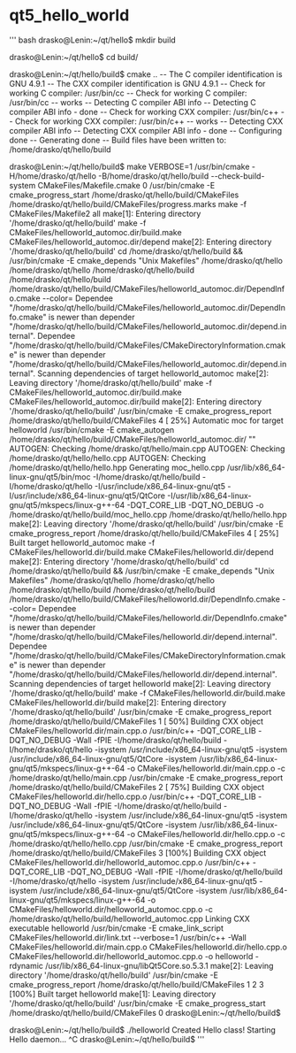 qt5_hello_world
===============

''' bash
   drasko@Lenin:~/qt/hello$ mkdir build
   
   drasko@Lenin:~/qt/hello$ cd build/
   
   drasko@Lenin:~/qt/hello/build$ cmake ..
   -- The C compiler identification is GNU 4.9.1
   -- The CXX compiler identification is GNU 4.9.1
   -- Check for working C compiler: /usr/bin/cc
   -- Check for working C compiler: /usr/bin/cc -- works
   -- Detecting C compiler ABI info
   -- Detecting C compiler ABI info - done
   -- Check for working CXX compiler: /usr/bin/c++
   -- Check for working CXX compiler: /usr/bin/c++ -- works
   -- Detecting CXX compiler ABI info
   -- Detecting CXX compiler ABI info - done
   -- Configuring done
   -- Generating done
   -- Build files have been written to: /home/drasko/qt/hello/build

drasko@Lenin:~/qt/hello/build$ make VERBOSE=1
/usr/bin/cmake -H/home/drasko/qt/hello -B/home/drasko/qt/hello/build --check-build-system CMakeFiles/Makefile.cmake 0
/usr/bin/cmake -E cmake_progress_start /home/drasko/qt/hello/build/CMakeFiles /home/drasko/qt/hello/build/CMakeFiles/progress.marks
make -f CMakeFiles/Makefile2 all
make[1]: Entering directory '/home/drasko/qt/hello/build'
make -f CMakeFiles/helloworld_automoc.dir/build.make CMakeFiles/helloworld_automoc.dir/depend
make[2]: Entering directory '/home/drasko/qt/hello/build'
cd /home/drasko/qt/hello/build && /usr/bin/cmake -E cmake_depends "Unix Makefiles" /home/drasko/qt/hello /home/drasko/qt/hello /home/drasko/qt/hello/build /home/drasko/qt/hello/build /home/drasko/qt/hello/build/CMakeFiles/helloworld_automoc.dir/DependInfo.cmake --color=
Dependee "/home/drasko/qt/hello/build/CMakeFiles/helloworld_automoc.dir/DependInfo.cmake" is newer than depender "/home/drasko/qt/hello/build/CMakeFiles/helloworld_automoc.dir/depend.internal".
Dependee "/home/drasko/qt/hello/build/CMakeFiles/CMakeDirectoryInformation.cmake" is newer than depender "/home/drasko/qt/hello/build/CMakeFiles/helloworld_automoc.dir/depend.internal".
Scanning dependencies of target helloworld_automoc
make[2]: Leaving directory '/home/drasko/qt/hello/build'
make -f CMakeFiles/helloworld_automoc.dir/build.make CMakeFiles/helloworld_automoc.dir/build
make[2]: Entering directory '/home/drasko/qt/hello/build'
/usr/bin/cmake -E cmake_progress_report /home/drasko/qt/hello/build/CMakeFiles 4
[ 25%] Automatic moc for target helloworld
/usr/bin/cmake -E cmake_autogen /home/drasko/qt/hello/build/CMakeFiles/helloworld_automoc.dir/ ""
AUTOGEN: Checking /home/drasko/qt/hello/main.cpp
AUTOGEN: Checking /home/drasko/qt/hello/hello.cpp
AUTOGEN: Checking /home/drasko/qt/hello/hello.hpp
Generating moc_hello.cpp
/usr/lib/x86_64-linux-gnu/qt5/bin/moc -I/home/drasko/qt/hello/build -I/home/drasko/qt/hello -I/usr/include/x86_64-linux-gnu/qt5 -I/usr/include/x86_64-linux-gnu/qt5/QtCore -I/usr/lib/x86_64-linux-gnu/qt5/mkspecs/linux-g++-64 -DQT_CORE_LIB -DQT_NO_DEBUG -o /home/drasko/qt/hello/build/moc_hello.cpp /home/drasko/qt/hello/hello.hpp 
make[2]: Leaving directory '/home/drasko/qt/hello/build'
/usr/bin/cmake -E cmake_progress_report /home/drasko/qt/hello/build/CMakeFiles  4
[ 25%] Built target helloworld_automoc
make -f CMakeFiles/helloworld.dir/build.make CMakeFiles/helloworld.dir/depend
make[2]: Entering directory '/home/drasko/qt/hello/build'
cd /home/drasko/qt/hello/build && /usr/bin/cmake -E cmake_depends "Unix Makefiles" /home/drasko/qt/hello /home/drasko/qt/hello /home/drasko/qt/hello/build /home/drasko/qt/hello/build /home/drasko/qt/hello/build/CMakeFiles/helloworld.dir/DependInfo.cmake --color=
Dependee "/home/drasko/qt/hello/build/CMakeFiles/helloworld.dir/DependInfo.cmake" is newer than depender "/home/drasko/qt/hello/build/CMakeFiles/helloworld.dir/depend.internal".
Dependee "/home/drasko/qt/hello/build/CMakeFiles/CMakeDirectoryInformation.cmake" is newer than depender "/home/drasko/qt/hello/build/CMakeFiles/helloworld.dir/depend.internal".
Scanning dependencies of target helloworld
make[2]: Leaving directory '/home/drasko/qt/hello/build'
make -f CMakeFiles/helloworld.dir/build.make CMakeFiles/helloworld.dir/build
make[2]: Entering directory '/home/drasko/qt/hello/build'
/usr/bin/cmake -E cmake_progress_report /home/drasko/qt/hello/build/CMakeFiles 1
[ 50%] Building CXX object CMakeFiles/helloworld.dir/main.cpp.o
/usr/bin/c++   -DQT_CORE_LIB -DQT_NO_DEBUG -Wall -fPIE -I/home/drasko/qt/hello/build -I/home/drasko/qt/hello -isystem /usr/include/x86_64-linux-gnu/qt5 -isystem /usr/include/x86_64-linux-gnu/qt5/QtCore -isystem /usr/lib/x86_64-linux-gnu/qt5/mkspecs/linux-g++-64    -o CMakeFiles/helloworld.dir/main.cpp.o -c /home/drasko/qt/hello/main.cpp
/usr/bin/cmake -E cmake_progress_report /home/drasko/qt/hello/build/CMakeFiles 2
[ 75%] Building CXX object CMakeFiles/helloworld.dir/hello.cpp.o
/usr/bin/c++   -DQT_CORE_LIB -DQT_NO_DEBUG -Wall -fPIE -I/home/drasko/qt/hello/build -I/home/drasko/qt/hello -isystem /usr/include/x86_64-linux-gnu/qt5 -isystem /usr/include/x86_64-linux-gnu/qt5/QtCore -isystem /usr/lib/x86_64-linux-gnu/qt5/mkspecs/linux-g++-64    -o CMakeFiles/helloworld.dir/hello.cpp.o -c /home/drasko/qt/hello/hello.cpp
/usr/bin/cmake -E cmake_progress_report /home/drasko/qt/hello/build/CMakeFiles 3
[100%] Building CXX object CMakeFiles/helloworld.dir/helloworld_automoc.cpp.o
/usr/bin/c++   -DQT_CORE_LIB -DQT_NO_DEBUG -Wall -fPIE -I/home/drasko/qt/hello/build -I/home/drasko/qt/hello -isystem /usr/include/x86_64-linux-gnu/qt5 -isystem /usr/include/x86_64-linux-gnu/qt5/QtCore -isystem /usr/lib/x86_64-linux-gnu/qt5/mkspecs/linux-g++-64    -o CMakeFiles/helloworld.dir/helloworld_automoc.cpp.o -c /home/drasko/qt/hello/build/helloworld_automoc.cpp
Linking CXX executable helloworld
/usr/bin/cmake -E cmake_link_script CMakeFiles/helloworld.dir/link.txt --verbose=1
/usr/bin/c++    -Wall    CMakeFiles/helloworld.dir/main.cpp.o CMakeFiles/helloworld.dir/hello.cpp.o CMakeFiles/helloworld.dir/helloworld_automoc.cpp.o  -o helloworld -rdynamic /usr/lib/x86_64-linux-gnu/libQt5Core.so.5.3.1 
make[2]: Leaving directory '/home/drasko/qt/hello/build'
/usr/bin/cmake -E cmake_progress_report /home/drasko/qt/hello/build/CMakeFiles  1 2 3
[100%] Built target helloworld
make[1]: Leaving directory '/home/drasko/qt/hello/build'
/usr/bin/cmake -E cmake_progress_start /home/drasko/qt/hello/build/CMakeFiles 0
drasko@Lenin:~/qt/hello/build$ 

drasko@Lenin:~/qt/hello/build$ ./helloworld 
Created Hello class!
Starting Hello daemon...
^C
drasko@Lenin:~/qt/hello/build$ 
'''
